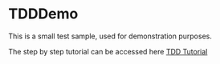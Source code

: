 # TDDDemo
This is a small test sample, used for demonstration purposes.

The step by step tutorial can be accessed here
[TDD Tutorial](doc/TDD+Tutorial.pdf)

